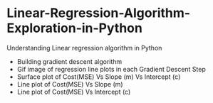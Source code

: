 # Linear-Regression-Algorithm-Exploration-in-Python
Understanding Linear regression algorithm in Python

- Building gradient descent algorithm
- Gif image of regression line plots in each Gradient Descent Step
- Surface plot of Cost(MSE) Vs Slope (m) Vs Intercept (c) 
- Line plot of Cost(MSE) Vs Slope (m)
- Line plot of Cost(MSE) Vs Intercept (c) 

